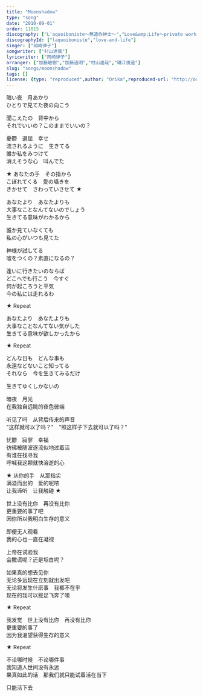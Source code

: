 ```yaml
---
title: "Moonshadow"
type: "song"
date: "2010-09-01"
order: 11015
discography: ["L'aquoiboniste～無造作紳士〜","Love&amp;Life〜private works 1999-2001〜"]
discographyId: ["laquoiboniste","love-and-life"]
singer: ["岡崎律子"]
songwriter: ["村山達哉"]
lyricwriter: ["岡崎律子"]
arranger: ["加藤敏樹","加藤道明","村山達哉","磯江俊道"]
slug: "songs/moonshadow"
tags: []
license: {type: "reproduced",author: "Orika",reproduced-url: "http://orikamushi.myweb.hinet.net/",reproduced-website: "織歌蟲網站"}
---
```


暗い夜　月あかり   
ひとりで見てた夜の向こう   
  
聞こえたの　背中から   
それでいいの？このままでいいの？   
  
憂鬱　退屈　幸せ   
流されるように　生きてる   
誰か私をみつけて   
消えそうな心　叫んでた   
  
★ あなたの手　その指から   
こぼれてくる　愛の囁きを   
きかせて　さわっていさせて ★   
  
あなたより　あなたよりも   
大事なことなんてないのでしょう   
生きてる意味がわかるから   
  
誰か見ていなくても   
私の心がいつも見てた   
  
神様が試してる   
嘘をつくの？素直になるの？   
  
逢いに行きたいのならば   
どこへでも行こう　今すぐ   
何が起ころうと平気   
今の私には走れるわ   
  
★ Repeat   
  
あなたより　あなたよりも   
大事なことなんてない気がした   
生きてる意味が欲しかったから   
  
★ Repeat   
  
どんな日も　どんな事も   
永遠などないこと知ってる   
それなら　今を生きてみるだけ   
  
生きてゆくしかないの  
  
暗夜　月光   
在我独自远眺的夜色彼端   
  
听见了吗　从背后传来的声音   
"这样就可以了吗？"　"照这样子下去就可以了吗？"   
  
忧鬱　寂寥　幸福   
彷彿被随波逐流似地过着活   
有谁在找寻我   
呼喊我这颗就快溶逝的心   
  
★ 从你的手　从那指尖   
满溢而出的　爱的呢哝   
让我谛听　让我触碰 ★   
  
世上没有比你　再没有比你   
更重要的事了吧   
因你所以我明白生存的意义   
  
即便无人观看   
我的心也一直在凝视   
  
上帝在试验我   
会撒谎呢？还是坦白呢？   
  
如果真的想去见你   
无论多远现在立刻就出发吧   
无论将发生什麽事　我都不在乎   
现在的我可以拔足飞奔了噢   
  
★ Repeat   
  
我发觉　世上没有比你　再没有比你   
更重要的事了   
因为我渴望获得生存的意义   
  
★ Repeat   
  
不论哪时候　不论哪件事   
我知道人世间没有永远   
果真如此的话　那我们就只能试着活在当下   
  
只能活下去
